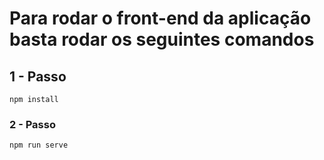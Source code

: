 # Para rodar o front-end da aplicação basta rodar os seguintes comandos

## 1 - Passo
```
npm install
```

### 2 - Passo
```
npm run serve
```


